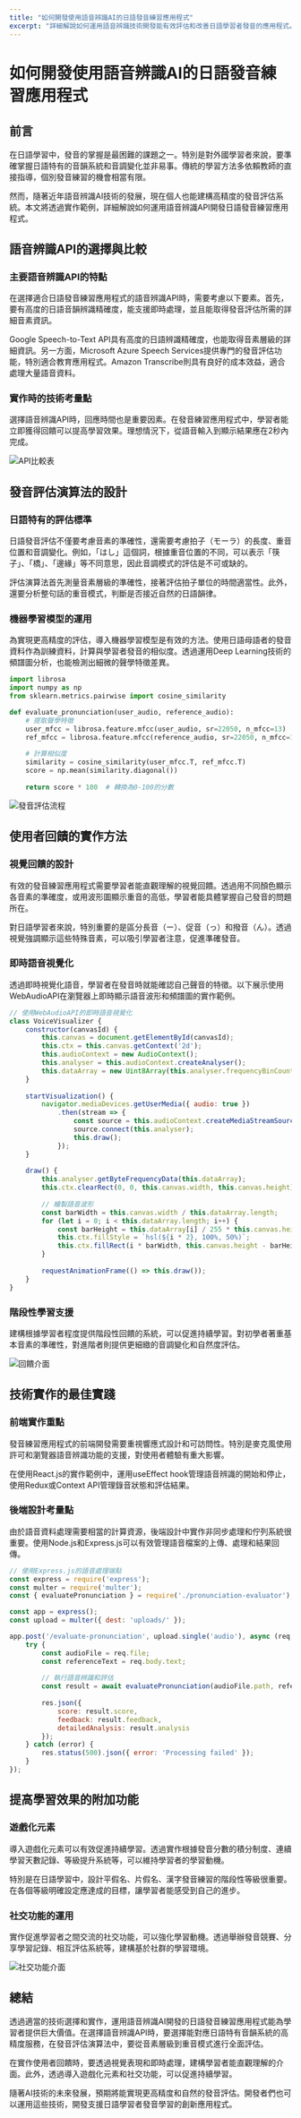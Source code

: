 ```yaml
---
title: "如何開發使用語音辨識AI的日語發音練習應用程式"
excerpt: "詳細解說如何運用語音辨識技術開發能有效評估和改善日語學習者發音的應用程式。從API選擇到實作，再到使用者回饋，都能實際學習到。"
---
```


<!-- s1 -->
# 如何開發使用語音辨識AI的日語發音練習應用程式

<!-- s2 -->
## 前言

<!-- s3 -->
在日語學習中，發音的掌握是最困難的課題之一。特別是對外國學習者來說，要準確掌握日語特有的音韻系統和音調變化並非易事。傳統的學習方法多依賴教師的直接指導，個別發音練習的機會相當有限。

<!-- s4 -->
然而，隨著近年語音辨識AI技術的發展，現在個人也能建構高精度的發音評估系統。本文將透過實作範例，詳細解說如何運用語音辨識API開發日語發音練習應用程式。

<!-- s5 -->
## 語音辨識API的選擇與比較

<!-- s6 -->
### 主要語音辨識API的特點

<!-- s7 -->
在選擇適合日語發音練習應用程式的語音辨識API時，需要考慮以下要素。首先，要有高度的日語音韻辨識精確度，能支援即時處理，並且能取得發音評估所需的詳細音素資訊。

<!-- s8 -->
Google Speech-to-Text API具有高度的日語辨識精確度，也能取得音素層級的詳細資訊。另一方面，Microsoft Azure Speech Services提供專門的發音評估功能，特別適合教育應用程式。Amazon Transcribe則具有良好的成本效益，適合處理大量語音資料。

<!-- s9 -->
### 實作時的技術考量點

<!-- s10 -->
選擇語音辨識API時，回應時間也是重要因素。在發音練習應用程式中，學習者能立即獲得回饋可以提高學習效果。理想情況下，從語音輸入到顯示結果應在2秒內完成。

<!-- s11 -->
![API比較表](/images/blog/009/api-comparison.jpg)

<!-- s12 -->
## 發音評估演算法的設計

<!-- s13 -->
### 日語特有的評估標準

<!-- s14 -->
日語發音評估不僅要考慮音素的準確性，還需要考慮拍子（モーラ）的長度、重音位置和音調變化。例如，「はし」這個詞，根據重音位置的不同，可以表示「筷子」、「橋」、「邊緣」等不同意思，因此音調模式的評估是不可或缺的。

<!-- s15 -->
評估演算法首先測量音素層級的準確性，接著評估拍子單位的時間適當性。此外，還要分析整句話的重音模式，判斷是否接近自然的日語韻律。

<!-- s16 -->
### 機器學習模型的運用

<!-- s17 -->
為實現更高精度的評估，導入機器學習模型是有效的方法。使用日語母語者的發音資料作為訓練資料，計算與學習者發音的相似度。透過運用Deep Learning技術的頻譜圖分析，也能檢測出細微的聲學特徵差異。

<!-- s18 -->
```python
import librosa
import numpy as np
from sklearn.metrics.pairwise import cosine_similarity

def evaluate_pronunciation(user_audio, reference_audio):
    # 提取聲學特徵
    user_mfcc = librosa.feature.mfcc(user_audio, sr=22050, n_mfcc=13)
    ref_mfcc = librosa.feature.mfcc(reference_audio, sr=22050, n_mfcc=13)
    
    # 計算相似度
    similarity = cosine_similarity(user_mfcc.T, ref_mfcc.T)
    score = np.mean(similarity.diagonal())
    
    return score * 100  # 轉換為0-100的分數
```

<!-- s19 -->
![發音評估流程](/images/blog/009/evaluation-flow.jpg)

<!-- s20 -->
## 使用者回饋的實作方法

<!-- s21 -->
### 視覺回饋的設計

<!-- s22 -->
有效的發音練習應用程式需要學習者能直觀理解的視覺回饋。透過用不同顏色顯示各音素的準確度，或用波形圖顯示重音的高低，學習者能具體掌握自己發音的問題所在。

<!-- s23 -->
對日語學習者來說，特別重要的是區分長音（ー）、促音（っ）和撥音（ん）。透過視覺強調顯示這些特殊音素，可以吸引學習者注意，促進準確發音。

<!-- s24 -->
### 即時語音視覺化

<!-- s25 -->
透過即時視覺化語音，學習者在發音時就能確認自己聲音的特徵。以下展示使用WebAudioAPI在瀏覽器上即時顯示語音波形和頻譜圖的實作範例。

<!-- s26 -->
```javascript
// 使用WebAudioAPI的即時語音視覺化
class VoiceVisualizer {
    constructor(canvasId) {
        this.canvas = document.getElementById(canvasId);
        this.ctx = this.canvas.getContext('2d');
        this.audioContext = new AudioContext();
        this.analyser = this.audioContext.createAnalyser();
        this.dataArray = new Uint8Array(this.analyser.frequencyBinCount);
    }
    
    startVisualization() {
        navigator.mediaDevices.getUserMedia({ audio: true })
            .then(stream => {
                const source = this.audioContext.createMediaStreamSource(stream);
                source.connect(this.analyser);
                this.draw();
            });
    }
    
    draw() {
        this.analyser.getByteFrequencyData(this.dataArray);
        this.ctx.clearRect(0, 0, this.canvas.width, this.canvas.height);
        
        // 繪製語音波形
        const barWidth = this.canvas.width / this.dataArray.length;
        for (let i = 0; i < this.dataArray.length; i++) {
            const barHeight = this.dataArray[i] / 255 * this.canvas.height;
            this.ctx.fillStyle = `hsl(${i * 2}, 100%, 50%)`;
            this.ctx.fillRect(i * barWidth, this.canvas.height - barHeight, barWidth, barHeight);
        }
        
        requestAnimationFrame(() => this.draw());
    }
}
```

<!-- s27 -->
### 階段性學習支援

<!-- s28 -->
建構根據學習者程度提供階段性回饋的系統，可以促進持續學習。對初學者著重基本音素的準確性，對進階者則提供更細緻的音調變化和自然度評估。

<!-- s29 -->
![回饋介面](/images/blog/009/feedback-interface.jpg)

<!-- s30 -->
## 技術實作的最佳實踐

<!-- s31 -->
### 前端實作重點

<!-- s32 -->
發音練習應用程式的前端開發需要重視響應式設計和可訪問性。特別是麥克風使用許可和瀏覽器語音辨識功能的支援，對使用者體驗有重大影響。

<!-- s33 -->
在使用React.js的實作範例中，運用useEffect hook管理語音辨識的開始和停止，使用Redux或Context API管理錄音狀態和評估結果。

<!-- s34 -->
### 後端設計考量點

<!-- s35 -->
由於語音資料處理需要相當的計算資源，後端設計中實作非同步處理和佇列系統很重要。使用Node.js和Express.js可以有效管理語音檔案的上傳、處理和結果回傳。

<!-- s36 -->
```javascript
// 使用Express.js的語音處理端點
const express = require('express');
const multer = require('multer');
const { evaluatePronunciation } = require('./pronunciation-evaluator');

const app = express();
const upload = multer({ dest: 'uploads/' });

app.post('/evaluate-pronunciation', upload.single('audio'), async (req, res) => {
    try {
        const audioFile = req.file;
        const referenceText = req.body.text;
        
        // 執行語音辨識和評估
        const result = await evaluatePronunciation(audioFile.path, referenceText);
        
        res.json({
            score: result.score,
            feedback: result.feedback,
            detailedAnalysis: result.analysis
        });
    } catch (error) {
        res.status(500).json({ error: 'Processing failed' });
    }
});
```

<!-- s37 -->
## 提高學習效果的附加功能

<!-- s38 -->
### 遊戲化元素

<!-- s39 -->
導入遊戲化元素可以有效促進持續學習。透過實作根據發音分數的積分制度、連續學習天數記錄、等級提升系統等，可以維持學習者的學習動機。

<!-- s40 -->
特別是在日語學習中，設計平假名、片假名、漢字發音練習的階段性等級很重要。在各個等級明確設定應達成的目標，讓學習者能感受到自己的進步。

<!-- s41 -->
### 社交功能的運用

<!-- s42 -->
實作促進學習者之間交流的社交功能，可以強化學習動機。透過舉辦發音競賽、分享學習記錄、相互評估系統等，建構基於社群的學習環境。

<!-- s43 -->
![社交功能介面](/images/blog/009/social-features.jpg)

<!-- s44 -->
## 總結

<!-- s45 -->
透過適當的技術選擇和實作，運用語音辨識AI開發的日語發音練習應用程式能為學習者提供巨大價值。在選擇語音辨識API時，要選擇能對應日語特有音韻系統的高精度服務，在發音評估演算法中，要從音素層級到重音模式進行全面評估。

<!-- s46 -->
在實作使用者回饋時，要透過視覺表現和即時處理，建構學習者能直觀理解的介面。此外，透過導入遊戲化元素和社交功能，可以促進持續學習。

<!-- s47 -->
隨著AI技術的未來發展，預期將能實現更高精度和自然的發音評估。開發者們也可以運用這些技術，開發支援日語學習者發音學習的創新應用程式。